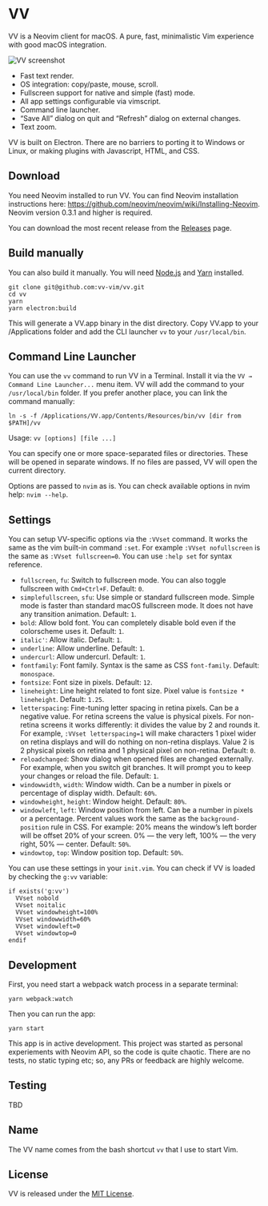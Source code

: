 VV
==

VV is a Neovim client for macOS. A pure, fast, minimalistic Vim experience with good macOS integration.

![VV screenshot](assets/screenshot.png)

* Fast text render.
* OS integration: copy/paste, mouse, scroll.
* Fullscreen support for native and simple (fast) mode.
* All app settings configurable via vimscript.
* Command line launcher.
* “Save All” dialog on quit and “Refresh” dialog on external changes.
* Text zoom.

VV is built on Electron. There are no barriers to porting it to Windows or Linux, or making plugins with Javascript, HTML, and CSS.

Download
--------

You need Neovim installed to run VV. You can find Neovim installation instructions here: https://github.com/neovim/neovim/wiki/Installing-Neovim. Neovim version 0.3.1 and higher is required.

You can download the most recent release from the [Releases](https://github.com/vv-vim/vv/releases/latest) page.

Build manually
--------------

You can also build it manually. You will need [Node.js](https://nodejs.org/en/download/) and [Yarn](https://yarnpkg.com/lang/en/) installed.

```
git clone git@github.com:vv-vim/vv.git
cd vv
yarn
yarn electron:build
```

This will generate a VV.app binary in the dist directory.  Copy VV.app to your /Applications folder and add the CLI launcher `vv` to your `/usr/local/bin`.

Command Line Launcher
---------------------

You can use the `vv` command to run VV in a Terminal. Install it via the `VV → Command Line Launcher...` menu item. VV will add the command to your `/usr/local/bin` folder. If you prefer another place, you can link the command manually:

```
ln -s -f /Applications/VV.app/Contents/Resources/bin/vv [dir from $PATH]/vv
```

Usage: `vv [options] [file ...]`

You can specify one or more space-separated files or directories. These will be opened in separate windows. If no files are passed, VV will open the current directory.

Options are passed to `nvim` as is. You can check available options in nvim help: `nvim --help`.

Settings
--------

You can setup VV-specific options via the `:VVset` command. It works the same as the vim built-in command `:set`. For example `:VVset nofullscreen` is the same as `:VVset fullscreen=0`. You can use `:help set` for syntax reference.

* `fullscreen`, `fu`: Switch to fullscreen mode. You can also toggle fullscreen with `Cmd+Ctrl+F`. Default: `0`.
* `simplefullscreen`, `sfu`: Use simple or standard fullscreen mode. Simple mode is faster than standard macOS fullscreen mode. It does not have any transition animation. Default: `1`.
* `bold`: Allow bold font. You can completely disable bold even if the colorscheme uses it. Default: `1`.
* `italic'`: Allow italic. Default: `1`.
* `underline`: Allow underline. Default: `1`.
* `undercurl`: Allow undercurl. Default: `1`.
* `fontfamily`: Font family. Syntax is the same as CSS `font-family`. Default: `monospace`.
* `fontsize`: Font size in pixels. Default: `12`.
* `lineheight`: Line height related to font size. Pixel value is `fontsize * lineheight`. Default: `1.25`.
* `letterspacing`: Fine-tuning letter spacing in retina pixels. Can be a negative value. For retina screens the value is physical pixels. For non-retina screens it works differently: it divides the value by 2 and rounds it. For example, `:VVset letterspacing=1` will make characters 1 pixel wider on retina displays and will do nothing on non-retina displays. Value 2 is 2 physical pixels on retina and 1 physical pixel on non-retina. Default: `0`.
* `reloadchanged`: Show dialog when opened files are changed externally. For example, when you switch git branches. It will prompt you to keep your changes or reload the file. Default: `1`.
* `windowwidth`, `width`: Window width. Can be a number in pixels or percentage of display width. Default: `60%`.
* `windowheight`, `height`: Window height. Default: `80%`.
* `windowleft`, `left`: Window position from left. Can be a number in pixels or a percentage. Percent values work the same as the `background-position` rule in CSS. For example: 20% means the window’s left border will be offset 20% of your screen. 0% — the very left, 100% — the very right, 50% — center. Default: `50%`.
* `windowtop`, `top`: Window position top. Default: `50%`.

You can use these settings in your `init.vim`.  You can check if VV is loaded by checking the `g:vv` variable:

```
if exists('g:vv')
  VVset nobold
  VVset noitalic
  VVset windowheight=100%
  VVset windowwidth=60%
  VVset windowleft=0
  VVset windowtop=0
endif
```

Development
-----------

First, you need start a webpack watch process in a separate terminal:
```
yarn webpack:watch
```

Then you can run the app:
```
yarn start
```

This app is in active development. This project was started as personal experiements with Neovim API, so the code is quite chaotic.  There are no tests, no static typing etc; so, any PRs or feedback are highly welcome.

Testing
-------

TBD

Name
----

The VV name comes from the bash shortcut `vv` that I use to start Vim.

License
-------

VV is released under the [MIT License](https://opensource.org/licenses/MIT).
